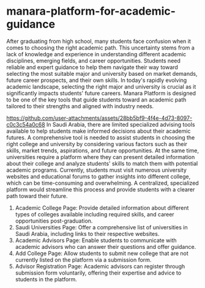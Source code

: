 # manara-platform-for-academic-guidance
After graduating from high school, many students face confusion when it comes to choosing the right academic path. This uncertainty stems from a lack of knowledge and experience in understanding different academic disciplines, emerging fields, and career opportunities. Students need reliable and expert guidance to help them navigate their way toward selecting the most suitable major and university based on market demands, future career prospects, and their own skills.
In today's rapidly evolving academic landscape, selecting the right major and university is crucial as it significantly impacts students' future careers. Manara Platform is designed to be one of the key tools that guide students toward an academic path tailored to their strengths and aligned with industry needs.

https://github.com/user-attachments/assets/28bb5bf9-4f4e-4d73-8097-c0c3c54a0c68
In Saudi Arabia, there are limited specialized advising tools available to help students make informed decisions about their academic futures. A comprehensive tool is needed to assist students in choosing the right college and university by considering various factors such as their skills, market trends, aspirations, and future opportunities. At the same time, universities require a platform where they can present detailed information about their college and analyze students' skills to match them with potential academic programs.
Currently, students must visit numerous university websites and educational forums to gather insights into different college, which can be time-consuming and overwhelming. A centralized, specialized platform would streamline this process and provide students with a clearer path toward their future.

1. Academic College Page: Provide detailed information about different types of colleges available including required skills, and career opportunities post-graduation.
2. Saudi Universities Page: Offer a comprehensive list of universities in Saudi Arabia, including links to their respective websites.
3. Academic Advisors Page: Enable students to communicate with academic advisors who can answer their questions and offer guidance.
4. Add College Page: Allow students to submit new college that are not currently listed on the platform via a submission form.
5. Advisor Registration Page: Academic advisors can register through submission form voluntarily, offering their expertise and advice to students in the platform.
